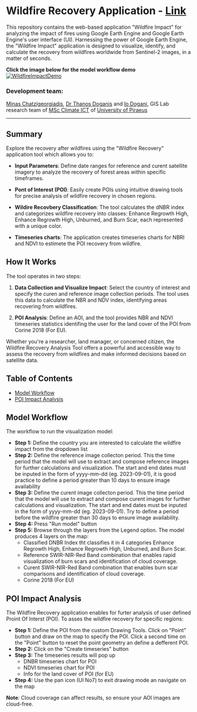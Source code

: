 # Wildfire Recovery Application - [Link](https://ee-my-username32blue.projects.earthengine.app/view/wildfire-recover)

This repository contains the web-based application "Wildfire Impact" for analyzing the impact of fires using Google Earth Engine and Google Earth Engine's user interface (UI). Harnessing the power of Google Earth Engine, the "Wildfire Impact" application is designed to visualize, identify, and calculate the recovery from wildfires worldwide from Sentinel-2 images, in a matter of seconds.

**Click the image below for the model workflow demo**
[![WildfireImpactDemo](https://img.youtube.com/vi/hG2sv7bSYec/maxresdefault.jpg)](https://www.youtube.com/watch?v=e6U0JWRmj84&ab_channel=akisch)
### Development team: 
[Minas Chatzigeorgiadis](https://www.linkedin.com/in/minas-chatz/), [Dr Thanos Doganis](https://www.linkedin.com/in/thanos-doganis-41550915/) and [Io Dogani](https://www.linkedin.com/in/dogani-io/), GIS Lab research team of [MSc Climate ICT](https://masters.ds.unipi.gr/MSc_Climate_ICT/en/) of [University of Piraeus](https://www.unipi.gr/unipi/en/)
_______________________________________________________________________________________________________________________________________________________________________________________________________________________________________________________________________________________________________________________________

## Summary

Explore the recovery after wildfires using the "Wildfire Recovery" application tool which allows you to:

- **Input Parameters**: Define date ranges for reference and curent satellite imagery to analyze the recovery of forest areas within specific timeframes.

- **Pont of Interest (POI)**: Easily create POIs using intuitive drawing tools for precise analysis of wildfire recovery in chosen regions.

- **Wildire Recovbery Classification**: The tool calculates the dNBR index and categorizes wildfire recovery into classes: Enhance Regrowth High, Enhance Regrowth High, Unburned, and Burn Scar, each represented with a unique color.

- **Timeseries charts**: The application creates timeseries charts for NBRI and NDVI to estimete the POI recovery from wildfire.

## How It Works

The tool operates in two steps:

1. **Data Collection and Visualize Impact**: Select the country of interest and specify the curen and reference image collection periods. The tool uses this data to calculate the NBR and NDV index, identifying areas recovering from wildfires.

2. **POI Analysis**: Define an AOI, and the tool provides NBR and NDVI timeseries statistics identifing the user for the land cover of the POI from Corine 2018 (For EU).

Whether you're a researcher, land manager, or concerned citizen, the Wildfire Recovery Analysis Tool offers a powerful and accessible way to assess the recovery from wildfires and make informed decisions based on satellite data.

## Table of Contents

- [Model Workflow](#model-workflow)
- [POI Impact Analysis](#aoi-impact-analysis)


## Model Workflow

The workflow to run the visualization model:

- **Step 1:** Define the country you are interested to calculate the wildfire impact from the dropdown list
- **Step 2:** Define the reference image collecton period. This the time period that the model will use to extract and compose reference images for further calculations and visualization. The start and end dates must be inputed in the form of yyyy-mm-dd (eg. 2023-09-01), it is good practice to define a period greater than 10 days to ensure image availability
- **Step 3:**  Define the curent image collecton period. This the time period that the model will use to extract and compose curent images for further calculations and visualization. The start and end dates must be inputed in the form of yyyy-mm-dd (eg. 2023-09-01). Try to define a period before the wildfire greater than 30 days to ensure image availability.
- **Step 4:** Press "Run model" button
- **Step 5:** Browse through the layers from the Legend option.
   The model produces 4 layers on the map:
  - Classified DNBR Index tht classifies it in 4 categories Enhance Regrowth High, Enhance Regrowth High, Unburned, and Burn Scar.
  - Reference SWIR-NIR-Red Band combination that enables rapid visualization of burn scars and identification of cloud coverage.
  - Curent SWIR-NIR-Red Band combination that enables burn scar comparisons and identification of cloud coverage.
  - Corine 2018 (For EU)


## POI Impact Analysis

The Wildfire Recovery application enables for furter analysis of user defined Proint Of Interst (POI). To asses the wildfire recovery for specific regions:

- **Step 1:** Define the POI from the custom Drawing Tools. Click on "Point" button and draw on the map to specify the POI. Click a second time on the "Point" button to reset the point geometry an define a defferent POI.
- **Step 2:** Click on the "Create timeseries" button
- **Step 3:** The timeseries results will pop up
    - DNBR timeseries chart for POI
    - NDVI timeseries chart for POI
    - Info for the land cover of POI (for EU)
- **Step 4:** Use the pan icon (UI No7) to exit drawing mode an navigate on the map

**Note**: Cloud coverage can affect results, so ensure your AOI images are cloud-free.
